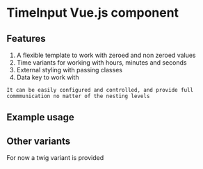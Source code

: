 # TimeInput Vue.js component

## Features

1. A flexible template to work with zeroed and non zeroed values
2. Time variants for working with hours, minutes and seconds
3. External styling with passing classes
4. Data key to work with

```It can be easily configured and controlled, and provide full commmunication no matter of the nesting levels```

## Example usage

<time-input
    template="XX"
    variant="hour"
    outer-class="class1 class2 class3"
    wt-key="hourKeyName"
/>

## Other variants
For now a twig variant is provided